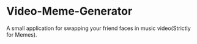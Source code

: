 # Video-Meme-Generator
A small application for swapping your friend faces in music video(Strictly for Memes).
